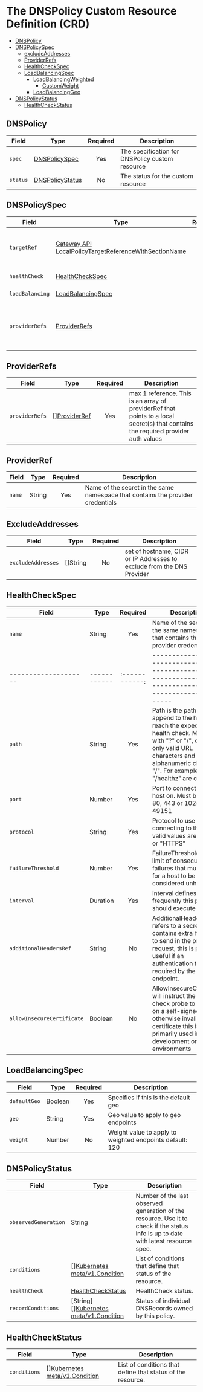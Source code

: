 # The DNSPolicy Custom Resource Definition (CRD)

- [DNSPolicy](#DNSPolicy)
- [DNSPolicySpec](#dnspolicyspec)
    - [excludeAddresses]()
    - [ProviderRefs](#providerRefs)
    - [HealthCheckSpec](#healthcheckspec)
    - [LoadBalancingSpec](#loadbalancingspec)
      - [LoadBalancingWeighted](#loadbalancingweighted)
        - [CustomWeight](#customweight)
      - [LoadBalancingGeo](#loadbalancinggeo)
- [DNSPolicyStatus](#dnspolicystatus)
    - [HealthCheckStatus](#healthcheckstatus)

## DNSPolicy

| **Field** | **Type**                                       | **Required** | **Description**                                |
|-----------|------------------------------------------------|:------------:|------------------------------------------------|
| `spec`    | [DNSPolicySpec](#dnspolicyspec)     |    Yes       | The specification for DNSPolicy custom resource |
| `status`  | [DNSPolicyStatus](#dnspolicystatus) |      No      | The status for the custom resource             | 

## DNSPolicySpec

| **Field**        | **Type**                                                                                                                          |     **Required**      | **Description**                                            |
|------------------|-----------------------------------------------------------------------------------------------------------------------------------|:---------------------:|------------------------------------------------------------|
| `targetRef`      | [Gateway API LocalPolicyTargetReferenceWithSectionName ](https://gateway-api.sigs.k8s.io/reference/spec/#gateway.networking.k8s.io/v1alpha2.LocalPolicyTargetReferenceWithSectionName)   |          Yes          | Reference to a Kubernetes resource that the policy attaches to |
| `healthCheck`    | [HealthCheckSpec](#healthcheckspec)                                                                                               |          No           | HealthCheck spec                                           |
| `loadBalancing`  | [LoadBalancingSpec](#loadbalancingspec)                                                                                           | No | LoadBalancing Spec       |
| `providerRefs`   | [ProviderRefs](#providerrefs)                                                                                                         |          Yes          | array of references to providers. (currently limited to max 1) |

## ProviderRefs

| **Field**          | **Type**                          | **Required** | **Description**                                                                                           |
|--------------------|-----------------------------------|:------------:|-----------------------------------------------------------------------------------------------------------|
| `providerRefs`     | [][ProviderRef](#providerref)     |     Yes      | max 1 reference. This is an array of providerRef that points to a local secret(s) that contains the required provider auth values

## ProviderRef

| **Field**  | **Type** | **Required** | **Description**                                                                        |
|------------|----------|:------------:|----------------------------------------------------------------------------------------|
| `name`     | String   |     Yes      | Name of the secret in the same namespace that contains the provider credentials


## ExcludeAddresses
| **Field**          | **Type**   | **Required** | **Description**                                                                                                                 |
|------------|----------|:------------:|----------------------------------------------------------------------------------------|
| `excludeAddresses` | []String   |      No      | set of hostname, CIDR or IP Addresses to exclude from the DNS Provider

## HealthCheckSpec

| **Field**  | **Type** | **Required** | **Description**                                                                        |
|------------|----------|:------------:|----------------------------------------------------------------------------------------|
| `name`     | String   |     Yes      | Name of the secret in the same namespace that contains the provider credentials
|--------------------|------------|:------------:|-----------------------------------------------------------------------------------------------------------|
| `path`         | String     |     Yes      | Path is the path to append to the host to reach the expected health check. Must start with "?" or "/", contain only valid URL characters and end with alphanumeric char or "/". For example "/" or "/healthz" are common              | 
| `port`             | Number     |     Yes      | Port to connect to the host on. Must be either 80, 443 or 1024-49151                          | 
| `protocol`         | String     |     Yes      | Protocol to use when connecting to the host, valid values are "HTTP" or "HTTPS"                           | 
| `failureThreshold` | Number     |     Yes      | FailureThreshold is a limit of consecutive failures that must occur for a host to be considered unhealthy | 
| `interval`         | Duration     |     Yes      | Interval defines how frequently this probe should execute     
| `additionalHeadersRef`         | String     |     No      | AdditionalHeadersRef refers to a secret that contains extra headers to send in the probe request, this is primarily useful if an authentication token is required by the endpoint.
| `allowInsecureCertificate`         | Boolean     |     No      | AllowInsecureCertificate will instruct the health check probe to not fail on a self-signed or otherwise invalid SSL certificate this is primarily used in development or testing environments

## LoadBalancingSpec

| **Field**    | **Type** | **Required** | **Description**                                          |
|--------------|----------|:------------:|----------------------------------------------------------|
| `defaultGeo` | Boolean  |     Yes      | Specifies if this is the default geo                     |
| `geo`        | String   |     Yes      | Geo value to apply to geo endpoints                      |
| `weight`     | Number   |      No      | Weight value to apply to weighted endpoints default: 120 |

## DNSPolicyStatus

| **Field**            | **Type**                                                                                                    | **Description**                                                                                                                     |
|----------------------|-------------------------------------------------------------------------------------------------------------|-------------------------------------------------------------------------------------------------------------------------------------|
| `observedGeneration` | String                                                                                                      | Number of the last observed generation of the resource. Use it to check if the status info is up to date with latest resource spec. |
| `conditions`         | [][Kubernetes meta/v1.Condition](https://pkg.go.dev/k8s.io/apimachinery/pkg/apis/meta/v1#Condition)         | List of conditions that define that status of the resource.                                                                         |
| `healthCheck`        | [HealthCheckStatus](#healthcheckstatus)                                                                     | HealthCheck status.                                                                                                                 |
| `recordConditions`   | [String][][Kubernetes meta/v1.Condition](https://pkg.go.dev/k8s.io/apimachinery/pkg/apis/meta/v1#Condition) | Status of individual DNSRecords owned by this policy.                                                                               |

## HealthCheckStatus

| **Field**     | **Type**                          | **Description**                                                                                                                     |
|---------------|-----------------------------------|-------------------------------------------------------------------------------------------------------------------------------------|
| `conditions`  | [][Kubernetes meta/v1.Condition](https://pkg.go.dev/k8s.io/apimachinery/pkg/apis/meta/v1#Condition)  | List of conditions that define that status of the resource.                                                                         |
